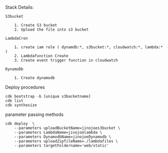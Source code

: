 Stack Details:
    
    S3bucket

        1. Create S3 bucket
        2. Upload the file into s3 bucket

    LambdaCron

        1. create iam role ( dynamdb:*, s3bucket:*, cloudwatch:*, lambda:* )
        2. Lambdafunction Create
        3. Create event trigger function in cloudwatch

    DynamoDb

        1. Create dynamodb

Deploy procedures
    
    cdk bootstrap -b [unique s3backetname] 
    cdk list
    cdk synthesize  

parameter passing methods

    cdk deploy  \
        --parameters uploadBucketName=jinojoes3bucket \
        --parameters LambdaName=jinojoelambda \
        --parameters DynamodbName=jinojoeDynamodb \
        --parameters uploadZipfileName=./lambdafiles \
        --parameters targetFoldername='web/static'
